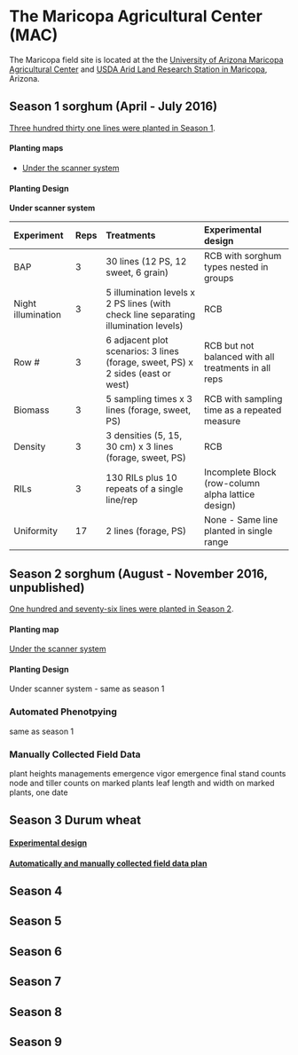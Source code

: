 # The Maricopa Agricultural Center \(MAC\)

The Maricopa field site is located at the the [University of Arizona Maricopa Agricultural Center](http://cals-mac.arizona.edu/) and [USDA Arid Land Research Station in Maricopa](https://www.ars.usda.gov/pacific-west-area/maricopa-arizona/us-arid-land-agricultural-research-center/), Arizona.

## Season 1 sorghum \(April - July 2016\)

[Three hundred thirty one lines were planted in Season 1](https://docs.google.com/spreadsheets/d/1QQaWc0UaQQKfEtnSO1G2za8tKU2huC0_VYMBqm5CKAo/edit#gid=796817704).

#### Planting maps

* [Under the scanner system](https://docs.google.com/spreadsheets/d/1QQaWc0UaQQKfEtnSO1G2za8tKU2huC0_VYMBqm5CKAo/edit#gid=1066629008)

#### Planting Design

**Under scanner system**

| **Experiment** | **Reps** | **Treatments** | **Experimental design** |
| :--- | :--- | :--- | :--- |
| BAP | 3 | 30 lines \(12 PS, 12 sweet, 6 grain\) | RCB with sorghum types nested in groups |
| Night illumination | 3 | 5 illumination levels x 2 PS lines \(with check line separating illumination levels\) | RCB |
| Row \# | 3 | 6 adjacent plot scenarios: 3 lines \(forage, sweet, PS\) x 2 sides \(east or west\) | RCB but not balanced with all treatments in all reps |
| Biomass | 3 | 5 sampling times x 3 lines \(forage, sweet, PS\) | RCB with sampling time as a repeated measure |
| Density | 3 | 3 densities \(5, 15, 30 cm\) x 3 lines \(forage, sweet, PS\) | RCB |
| RILs | 3 | 130 RILs plus 10 repeats of a single line/rep | Incomplete Block \(row-column alpha lattice design\) |
| Uniformity | 17 | 2 lines \(forage, PS\) | None - Same line planted in single range |

### 

## Season 2 sorghum \(August - November 2016, unpublished\)

[One hundred and seventy-six lines were planted in Season 2](https://docs.google.com/spreadsheets/d/107aijRIvO5i-HHwVDQTXn0-9sE02cXO_MdZk3DERzQ0/edit?usp=sharing).

#### Planting map

[Under the scanner system](https://docs.google.com/spreadsheets/d/107aijRIvO5i-HHwVDQTXn0-9sE02cXO_MdZk3DERzQ0/edit#gid=430934319)

#### Planting Design

Under scanner system - same as season 1

### Automated Phenotpying

same as season 1

### Manually Collected Field Data

plant heights managements emergence vigor emergence final stand counts node and tiller counts on marked plants leaf length and width on marked plants, one date

## Season 3 Durum wheat 

#### [Experimental design](https://docs.google.com/spreadsheets/d/15hLUFquat4T-8-ejBKTHRYGgGO1LL3w6UwMQ6jxHA8E/edit#gid=1274912251)

#### [Automatically and manually collected field data plan](https://docs.google.com/spreadsheets/d/15hLUFquat4T-8-ejBKTHRYGgGO1LL3w6UwMQ6jxHA8E/edit#gid=623178992)

## Season 4

## Season 5

## Season 6

## Season 7

## Season 8

## Season 9

